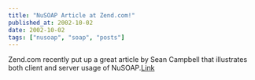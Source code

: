 ```yaml
---
title: "NuSOAP Article at Zend.com!"
published_at: 2002-10-02
date: 2002-10-02
tags: ["nusoap", "soap", "posts"]
---
```

Zend.com recently put up a great article by Sean Campbell that illustrates both client and server usage of NuSOAP.[Link](http://www.zend.com/zend/tut/tutorial-campbell.php)